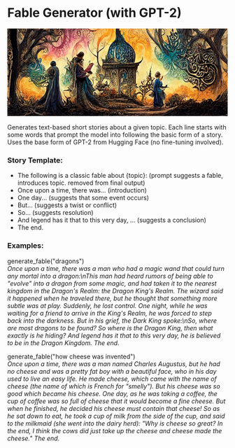 # Fable Generator (with GPT-2)
<img src="/decoration_image_2.png" width="625" height="200" title="Image generated with MidJourney, just for decoration."/>

Generates text-based short stories about a given topic. Each line starts with some words that prompt the model into following the basic form of a story. Uses the base form of GPT-2 from Hugging Face (no fine-tuning involved).

### Story Template:
- The following is a classic fable about {topic}: (prompt suggests a fable, introduces topic. removed from final output)
- Once upon a time, there was... (introduction)
- One day... (suggests that some event occurs)  
- But... (suggests a twist or conflict)  
- So... (suggests resolution)  
- And legend has it that to this very day, ... (suggests a conclusion)  
- The end.  

### Examples:  
generate_fable("dragons")  
*Once upon a time, there was a man who had a magic wand that could turn any mortal into a dragon:\nThis man had heard rumors of being able to "evolve" into a dragon from some magic, and had taken it to the nearest kingdom in the Dragon\'s Realm: the Dragon King\'s Realm. The wizard said it happened when he traveled there, but he thought that something more subtle was at play. Suddenly, he lost control. One night, while he was waiting for a friend to arrive in the King\'s Realm, he was forced to step back into the darkness. But in his grief, the Dark King spoke:\nSo, where are most dragons to be found? So where is the Dragon King, then what exactly is he hiding? And legend has it that to this very day, he is believed to be in the Dragon Kingdom. The end.*
  
generate_fable("how cheese was invented")  
*Once upon a time, there was a man named Charles Augustus, but he had no cheese and was a pretty fat boy with a beautiful face, who in his day used to live an easy life. He made cheese, which came with the name of cheese (the name of which is French for "smelly"). But his cheese was so good which became his cheese. One day, as he was taking a coffee, the cup of coffee was so full of cheese that it would become a fine cheese. But when he finished, he decided his cheese must contain that cheese! So as he sat down to eat, he took a cup of milk from the side of the cup, and said to the milkmaid (she went into the dairy herd): "Why is cheese so great? In the end, I think the cows did just take up the cheese and cheese made the cheese." The end.*
